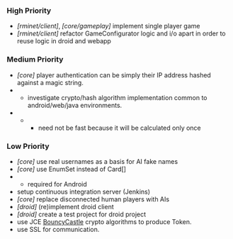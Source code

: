 ### High Priority
+ *[rminet/client]*, *[core/gameplay]* implement single player game
+ *[rminet/client]* refactor GameConfigurator logic and i/o apart in order to reuse logic in droid and webapp

### Medium Priority
+ *[core]* player authentication can be simply their IP address hashed against a magic string.
+ + investigate crypto/hash algorithm implementation common to android/web/java environments.
+ + + need not be fast because it will be calculated only once

### Low Priority
+ *[core]* use real usernames as a basis for AI fake names
+ *[core]* use EnumSet instead of Card[]
+ + required for Android
+ setup continuous integration server (Jenkins)
+ *[core]* replace disconnected human players with AIs
+ *[droid]* (re)implement droid client
+ *[droid]* create a test project for droid project
+ use JCE [BouncyCastle](http://www.bouncycastle.org/java.html) crypto algorithms to produce Token.
+ use SSL for communication.